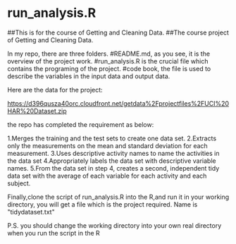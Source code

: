 run_analysis.R
==============

##This is for the course of Getting and Cleaning Data.
##The course project of Getting and Cleaning Data.

In my repo, there are three folders. 
#README.md, as you see, it is the overview of the project work.
#run_analysis.R is the crucial file which contains the programing of the project.
#code book, the file is used to describe the variables in the input data and output data.

Here are the data for the project: 

https://d396qusza40orc.cloudfront.net/getdata%2Fprojectfiles%2FUCI%20HAR%20Dataset.zip 


the repo has completed the requirement as below:

1.Merges the training and the test sets to create one data set.
2.Extracts only the measurements on the mean and standard deviation for each measurement. 
3.Uses descriptive activity names to name the activities in the data set
4.Appropriately labels the data set with descriptive variable names. 
5.From the data set in step 4, creates a second, independent tidy data set with the average of each variable for each activity and each subject.

Finally,clone the script of run_analysis.R into the R,and run it in your working directory, you will get a file which is the project required. Name is "tidydataset.txt"

P.S. you should change the working directory into your own real directory when you run the script in the R
